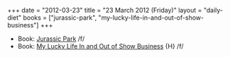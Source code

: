 +++
date = "2012-03-23"
title = "23 March 2012 (Friday)"
layout = "daily-diet"
books = ["jurassic-park", "my-lucky-life-in-and-out-of-show-business"]
+++


* Book: [Jurassic Park](/books/jurassic-park) /f/
* Book: [My Lucky Life In and Out of Show Business](/books/my-lucky-life-in-and-out-of-show-business) {H} /f/